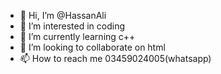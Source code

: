 - 👋 Hi, I’m @HassanAli
- 👀 I’m interested in coding
- 🌱 I’m currently learning c++
- 💞️ I’m looking to collaborate on html
- 📫 How to reach me 03459024005(whatsapp)

<!---
HassanAli206/HassanAli206 is a ✨ special ✨ repository because its `README.md` (this file) appears on your GitHub profile.
You can click the Preview link to take a look at your changes.
--->
